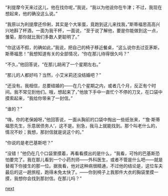 
“利提摩今天来过这儿，他在找你呢，”我说，“我以为他说你在牛津；不过，我现在想起来，他的确没这么说。”

“我原以为利提摩还伶俐，其实是个大笨蛋，竟跑到这儿来找我，”斯蒂福思高高兴兴地斟了杯酒，一面为我干杯，一面说，“至于说了解他，要是你能做到这一点，雏菊，那你就比我们多数人更聪明了。”

“你这话不假，的确如此，”我说，把自己的椅子移近餐桌，“这么说你去过亚茅斯，斯蒂福思！”我想知道有关的全部情况，“你在那儿待得很久吗？”

“不久，”他回答说，“在那儿胡闹了一个星期左右。”

“那儿的人都好吗？当然，小艾米莉还没结婚吧？”

“还没有。我相信，总要结婚的——在几个星期之内，或者几个月，反正有个时间。我不常见到他们。哦，想起来了，”他放下手中一直忙个不停的刀叉，在口袋中摸索起来，“我给你带来了一封信。”

“谁的？”

“嗨，你的老保姆呀，”他回答说，一面从胸前的口袋中掏出一些纸张来，“‘詹·斯蒂福思先生，乐意居债务人’，这不是。别急，我马上就能找到。那个叫老什么的，情况不妙；我想，那封信就是说这个的。”

“你说的是老巴基斯吧？”

“没错！”他仍在几个口袋里摸着，再看看摸出的是什么，“我看，可怜的巴基斯恐怕要完了。我在那儿看到一个小药剂师——外科医生，或者不管是什么吧——就是替阁下你接生的那一位。据我看，他对这种病很精通，不过他的结论是，这位车夫最后的这一趟旅程，跑得未免太快了。——你到椅子上我那件大衣的胸袋里摸一摸，我想你会找到那封信。在那儿吗？”

[next](page379.md)